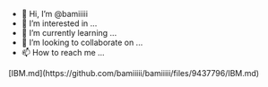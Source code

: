 - 👋 Hi, I’m @bamiiiii
- 👀 I’m interested in ...
- 🌱 I’m currently learning ...
- 💞️ I’m looking to collaborate on ...
- 📫 How to reach me ...

<!---
bamiiiii/bamiiiii is a ✨ special ✨ repository because its `README.md` (this file) appears on your GitHub profile.
You can click the Preview link to take a look at your changes.
--->[IBM.md](https://github.com/bamiiiii/bamiiiii/files/9437796/IBM.md)

